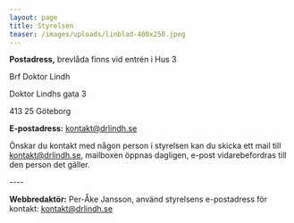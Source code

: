 ```yaml
---
layout: page
title: Styrelsen
teaser: /images/uploads/linblad-400x250.jpeg
---
```

**Postadress,** brevlåda finns vid entrén i Hus 3

Brf Doktor Lindh 

Doktor Lindhs gata 3

413 25 Göteborg 

**E-postadress:** kontakt@drlindh.se

Önskar du kontakt med någon person i styrelsen kan du skicka ett mail till kontakt@drlindh.se, mailboxen öppnas dagligen, e-post vidarebefordras till den person det gäller.

\----

**Webbredaktör:** Per-Åke Jansson, använd styrelsens e-postadress för kontakt: kontakt@drlindh.se
